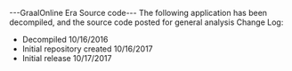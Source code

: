 ---GraalOnline Era Source code---
The following application has been decompiled, and the source code posted for general analysis
Change Log:
- Decompiled 10/16/2016
- Initial repository created 10/16/2017
- Initial release 10/17/2017

